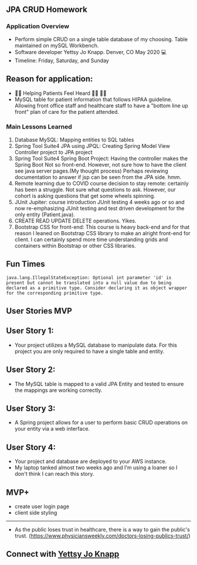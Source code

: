 ## JPA CRUD Homework
### Application Overview
- Perform simple CRUD on a single table database of my choosing. Table maintained on mySQL Workbench.
- Software developer Yettsy Jo Knapp. Denver, CO May 2020 	:computer:
- Timeline: Friday, Saturday, and Sunday

## Reason for application:
- :man_health_worker: Helping Patients Feel Heard
:woman_health_worker:
:health_worker:
- MySQL table for patient information that follows HIPAA guideline. Allowing front office staff and healthcare staff to have a "bottom line up front" plan of care for the patient attended.


### Main Lessons Learned
1. Database MySQL: Mapping entities to SQL tables
1. Spring Tool Suite4 JPA using JPQL: Creating Spring Model View Controller project to JPA project
1. Spring Tool Suite4 Spring Boot Project: Having the controller makes the Spring Boot Not so front-end. However, not sure how to have the client see java server pages.(My thought process) Perhaps reviewing documentation to answer if jsp can be seen from the JPA side. hmm.
1. Remote learning due to COVID course decision to stay remote: certainly has been a struggle. Not sure what questions to ask. However, our cohort is asking questions that get some wheels spinning.
1. JUnit Jupiter: course introduction JUnit testing 4 weeks ago or so and now re-emphasizing JUnit testing and test driven development for the only entity (Patient.java).
1. CREATE READ UPDATE DELETE operations. Yikes.
1. Bootstrap CSS for front-end: This course is heavy back-end and for that reason I leaned on Bootstrap CSS library to make an alright front-end for client. I can certainly spend more time understanding grids and containers within Bootstrap or other CSS libraries.

## Fun Times
``java.lang.IllegalStateException: Optional int parameter 'id' is present but cannot be translated into a null value due to being declared as a primitive type. Consider declaring it as object wrapper for the corresponding primitive type.``

## User Stories MVP
## User Story 1:
- Your project utilizes a MySQL database to manipulate data. For this project you are only required to have a single table and entity.

## User Story 2:
- The MySQL table is mapped to a valid JPA Entity and tested to ensure the mappings are working correctly.

## User Story 3:
- A Spring project allows for a user to perform basic CRUD operations on your entity via a web interface.

## User Story 4:
- Your project and database are deployed to your AWS instance.
- My laptop tanked almost two weeks ago and I'm using a loaner so I don't think I can reach this story.

## MVP+
- create user login page
- client side styling

__________________________________________
- As the public loses trust in healthcare, there is a way to gain the public's trust.
(https://www.physiciansweekly.com/doctors-losing-publics-trust/)

## Connect with [Yettsy Jo Knapp](https://www.linkedin.com/in/yettsy-jo-knapp)
